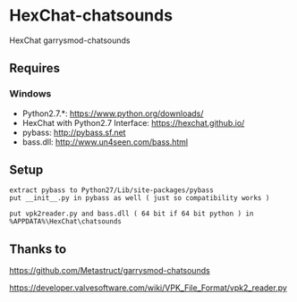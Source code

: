 # HexChat-chatsounds
HexChat garrysmod-chatsounds

## Requires
### Windows
* Python2.7.*: https://www.python.org/downloads/
* HexChat with Python2.7 Interface: https://hexchat.github.io/
* pybass: http://pybass.sf.net
* bass.dll: http://www.un4seen.com/bass.html

## Setup
```
extract pybass to Python27/Lib/site-packages/pybass
put __init__.py in pybass as well ( just so compatibility works )

put vpk2reader.py and bass.dll ( 64 bit if 64 bit python ) in %APPDATA%\HexChat\chatsounds
```


## Thanks to
https://github.com/Metastruct/garrysmod-chatsounds

https://developer.valvesoftware.com/wiki/VPK_File_Format/vpk2_reader.py

